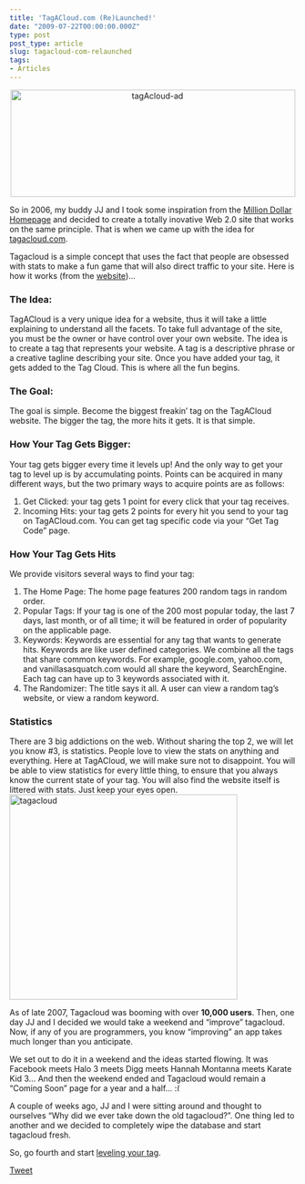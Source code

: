 ```yaml
---
title: 'TagACloud.com (Re)Launched!'
date: "2009-07-22T00:00:00.000Z"
type: post 
post_type: article
slug: tagacloud-com-relaunched
tags: 
- Articles
---
```

<p style="text-align: center;">
  <a href="http://brandontreb.com/wp-content/uploads/2009/07/tagAcloud-ad1.gif"><img class="size-medium wp-image-349  aligncenter" title="tagAcloud-ad" src="/uploads/2009/tagAcloud-ad1-500x188.gif" alt="tagAcloud-ad" width="500" height="188" /></a>
</p>

<p style="text-align: left;">
  So in 2006, my buddy JJ and I took some inspiration from the <a href="http://www.milliondollarhomepage.com/">Million Dollar Homepage</a> and decided to create a totally inovative Web 2.0 site that works on the same principle. That is when we came up with the idea for <a href="http://tagacloud.com">tagacloud.com</a>.
</p>

<p style="text-align: left;">
  Tagacloud is a simple concept that uses the fact that people are obsessed with stats to make a fun game that will also direct traffic to your site. Here is how it works (from the <a href="http://www.tagacloud.com/help/instructions">website</a>)&#8230;
</p>

### The Idea:

TagACloud is a very unique idea for a website, thus it will take a little explaining to understand all the facets. To take full advantage of the site, you must be the owner or have control over your own website. The idea is to create a tag that represents your website. A tag is a descriptive phrase or a creative tagline describing your site. Once you have added your tag, it gets added to the Tag Cloud. This is where all the fun begins.

### The Goal:

The goal is simple. Become the biggest freakin’ tag on the TagACloud website. The bigger the tag, the more hits it gets. It is that simple.

### How Your Tag Gets Bigger:

Your tag gets bigger every time it levels up! And the only way to get your tag to level up is by accumulating points. Points can be acquired in many different ways, but the two primary ways to acquire points are as follows:

  1. Get Clicked: your tag gets 1 point for every click that your tag receives.
  2. Incoming Hits: your tag gets 2 points for every hit you send to your tag on TagACloud.com. You can get tag specific code via your “Get Tag Code” page.

### How Your Tag Gets Hits

We provide visitors several ways to find your tag:

  1. The Home Page: The home page features 200 random tags in random order.
  2. Popular Tags: If your tag is one of the 200 most popular today, the last 7 days, last month, or of all time; it will be featured in order of popularity on the applicable page.
  3. Keywords: Keywords are essential for any tag that wants to generate hits. Keywords are like user defined categories. We combine all the tags that share common keywords. For example, google.com, yahoo.com, and vanillasasquatch.com would all share the keyword, SearchEngine. Each tag can have up to 3 keywords associated with it.
  4. The Randomizer: The title says it all. A user can view a random tag’s website, or view a random keyword.

### Statistics

There are 3 big addictions on the web. Without sharing the top 2, we will let you know #3, is statistics. People love to view the stats on anything and everything. Here at TagACloud, we will make sure not to disappoint. You will be able to view statistics for every little thing, to ensure that you always know the current state of your tag. You will also find the website itself is littered with stats. Just keep your eyes open.  
[<img class="alignnone" title="tagacloud" src="../wp-content/uploads/2009/07/tagacloud.jpg" alt="tagacloud" width="400" height="360" />][1]

As of late 2007, Tagacloud was booming with over **10,000 users**. Then, one day JJ and I decided we would take a weekend and &#8220;improve&#8221; tagacloud. Now, if any of you are programmers, you know &#8220;improving&#8221; an app takes much longer than you anticipate.

We set out to do it in a weekend and the ideas started flowing. It was Facebook meets Halo 3 meets Digg meets Hannah Montanna meets Karate Kid 3&#8230; And then the weekend ended and Tagacloud would remain a &#8220;Coming Soon&#8221; page for a year and a half&#8230; <img src="http://brandontreb.com/wp-includes/images/smilies/frownie.png" alt=":(" class="wp-smiley" style="height: 1em; max-height: 1em;" />

A couple of weeks ago, JJ and I were sitting around and thought to ourselves &#8220;Why did we ever take down the old tagacloud?&#8221;. One thing led to another and we decided to completely wipe the database and start tagacloud fresh.

So, go fourth and start [leveling your tag][2].

<div style="">
  <a href="http://twitter.com/share" class="twitter-share-button" data-count="horizontal" data-text="TagACloud.com (Re)Launched!" data-url="http://brandontreb.com/tagacloud-com-relaunched"  data-via="brandontreb" data-related="brandontreb:">Tweet</a>
</div>

 [1]: ../wp-content/uploads/2009/07/tagacloud.jpg
 [2]: http://tagacloud.com
